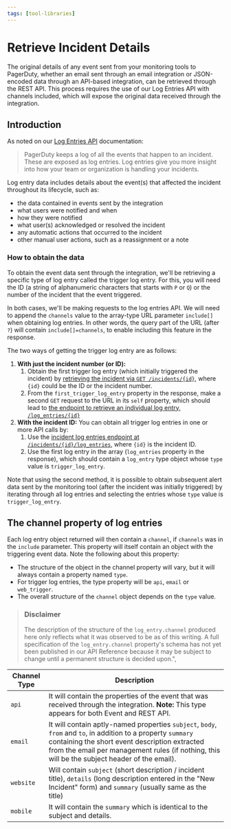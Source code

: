 ```yaml
---
tags: [tool-libraries]
---
```


# Retrieve Incident Details

The original details of any event sent from your monitoring tools to PagerDuty, whether an email sent through an email integration or JSON-encoded data through an API-based integration, can be retrieved through the REST API. This process requires the use of our Log Entries API with channels included, which will expose the original data received through the integration.

## Introduction

As noted on our [Log Entries API](https://api-reference.pagerduty.com/#!/Log_Entries/get_log_entries) documentation:

> PagerDuty keeps a log of all the events that happen to an incident. These are exposed as log entries. Log entries give you more insight into how your team or organization is handling your incidents.

Log entry data includes details about the event(s) that affected the incident throughout its lifecycle, such as:

* the data contained in events sent by the integration
* what users were notified and when
* how they were notified
* what user(s) acknowledged or resolved the incident
* any automatic actions that occurred to the incident
* other manual user actions, such as a reassignment or a note

### How to obtain the data

To obtain the event data sent through the integration, we'll be retrieving a specific type of log entry called the trigger log entry. For this, you will need the ID (a string of alphanumeric characters that starts with `P` or `Q`) or the number of the incident that the event triggered.

In both cases, we'll be making requests to the log entries API. We will need to append the `channels` value to the array-type URL parameter `include[]` when obtaining log entries. In other words, the query part of the URL (after `?`) will contain `include[]=channels`, to enable including this feature in the response.

The two ways of getting the trigger log entry are as follows:

1. **With just the incident number (or ID):**
    1. Obtain the first trigger log entry (which initially triggered the incident) by [retrieving the incident via `GET /incidents/{id}`](https://api-reference.pagerduty.com/#!/Incidents/get_incidents_id), where `{id}` could be the ID or the incident number.
    2.  From the `first_trigger_log_entry` property in the response, make a second `GET` request to the URL in its `self` property, which should lead to [the endpoint to retrieve an individual log entry, `/log_entries/{id}`](https://api-reference.pagerduty.com/#!/Log_Entries/get_log_entries_id)
2. **With the incident ID:** You can obtain all trigger log entries in one or more API calls by:
    1. Use the [incident log entries endpoint at `/incidents/{id}/log_entries`](https://api-reference.pagerduty.com/#!/Incidents/get_incidents_id_log_entries), where `{id}` is the incident ID.
    2. Use the first log entry in the array (`log_entries` property in the response), which should contain a `log_entry` type object whose `type` value is `trigger_log_entry`.

Note that using the second method, it is possible to obtain subsequent alert data sent by the monitoring tool (after the incident was initially triggered) by iterating through all log entries and selecting the entries whose `type` value is `trigger_log_entry`.

## The channel property of log entries

Each log entry object returned will then contain a `channel`, if `channels` was in the `include` parameter. This property will itself contain an object with the triggering event data. Note the following about this property:

* The structure of the object in the channel property will vary, but it will always contain a property named `type`.
* For trigger log entries, the type property will be `api`, `email` or `web_trigger`.
* The overall structure of the `channel` object depends on the `type` value.

<!-- theme:info -->
> ### Disclaimer
> The description of the structure of the `log_entry.channel` produced here only reflects what it was observed to be as of this writing. A full specification of the `log_entry.channel` property's schema has not yet been published in our API Reference because it may be subject to change until a permanent structure is decided upon.",

Channel Type   | Description
-------------- | ------------
`api`          | It will contain the properties of the event that was received through the integration. **Note:** This type appears for both Event and REST API.
`email`        | It will contain aptly-named properties `subject`, `body`, `from` and `to`, in addition to a property `summary` containing the short event description extracted from the email per management rules (if nothing, this will be the subject header of the email).
`website`      | Will contain `subject` (short description / incident title), `details` (long description entered in the "New Incident" form) and `summary` (usually same as the title)
`mobile`       | It will contain the `summary` which is identical to the subject and details.

